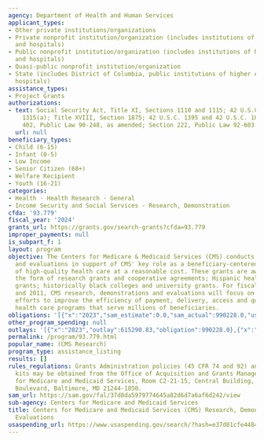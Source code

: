 ```yaml
---
agency: Department of Health and Human Services
applicant_types:
- Other private institutions/organizations
- Private nonprofit institution/organization (includes institutions of higher education
  and hospitals)
- Public nonprofit institution/organization (includes institutions of higher education
  and hospitals)
- Quasi-public nonprofit institution/organization
- State (includes District of Columbia, public institutions of higher education and
  hospitals)
assistance_types:
- Project Grants
authorizations:
- text: Social Security Act, Title XI, Sections 1110 and 1115; 42 U.S.C. 1310 and
    1315(a); Title XVIII, Section 1875; 42 U.S.C. 1395 and 42 U.S.C. 1881 (f); Section
    402, Public Law 90-248, as amended; Section 222, Public Law 92-603.
  url: null
beneficiary_types:
- Child (6-15)
- Infant (0-5)
- Low Income
- Senior Citizen (60+)
- Welfare Recipient
- Youth (16-21)
categories:
- Health - Health Research - General
- Income Security and Social Services - Research, Demonstration
cfda: '93.779'
fiscal_year: '2024'
grants_url: https://grants.gov/search-grants?cfda=93.779
improper_payments: null
is_subpart_f: 1
layout: program
objective: The Centers for Medicare & Medicaid Services (CMS) conducts research, demonstrations,
  and evaluations in support of CMS' key role as a beneficiary-centered purchaser
  of high-quality health care at a reasonable cost. These grants are awarded are in
  the form of research grants and cooperative agreements; Hispanic health services
  grants; historically black colleges and university grants. For fiscal years 2010
  and 2011, CMS research, demonstrations and evaluations will focus on expanding agency
  efforts to improve the efficiency of payment, delivery, access and quality of our
  health care programs that serve millions of beneficiaries.
obligations: '[{"x":"2023","sam_estimate":0.0,"sam_actual":990228.0,"usa_spending_actual":903875.03},{"x":"2024","sam_estimate":0.0,"sam_actual":1423865.0,"usa_spending_actual":1207608.39},{"x":"2025","sam_estimate":0.0,"sam_actual":1250000.0,"usa_spending_actual":0.0}]'
other_program_spending: null
outlays: '[{"x":"2023","outlay":615290.83,"obligation":990228.0},{"x":"2024","outlay":62400.48,"obligation":1423865.0},{"x":"2025","outlay":0.0,"obligation":0.0}]'
permalink: /program/93.779.html
popular_name: (CMS Research)
program_type: assistance_listing
results: []
rules_regulations: Grants Administration policies (45 CFR 74 and 92) and application
  kits may be obtained from the Office of Acquisition and Grants Management, Centers
  for Medicare and Medicaid Services, Room C2-21-15, Central Building, 7500 Security
  Boulevard, Baltimore, MD 21244-1850.
sam_url: https://sam.gov/fal/37d8da5979774645a82d6d7a6af6d242/view
sub-agency: Centers for Medicare and Medicaid Services
title: Centers for Medicare and Medicaid Services (CMS) Research, Demonstrations and
  Evaluations
usaspending_url: https://www.usaspending.gov/search/?hash=e37d81cfe4484ef8a9314fe9275db4e3
---
```

